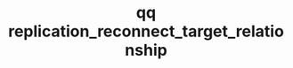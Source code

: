 ---
category: replication
command: replication_reconnect_target_relationship
keywords: qq, qq_cli, replication_reconnect_target_relationship
optional_options:
- alternate: []
  help: Unique identifier of the target replication relationship
  name: --id
  required: true
- alternate: []
  help: Do not prompt
  name: --force
  required: false
permalink: /qq-cli-command-guide/replication/replication_reconnect_target_relationship.html
positional_options: []
sidebar: qq_cli_command_reference_sidebar
summary: This section explains how to use the <code>qq replication_reconnect_target_relationship</code>
  command.
synopsis: Make the target directory read-only and revert any changes made to the target
  directory since the latest recovery point. Then reconnect the specified target replication
  relationship with its source directory. The revert action may take some time to
  complete before replication is resumed.
title: qq replication_reconnect_target_relationship
usage: qq replication_reconnect_target_relationship [-h] --id ID [--force]
zendesk_source: qq CLI Command Guide

---